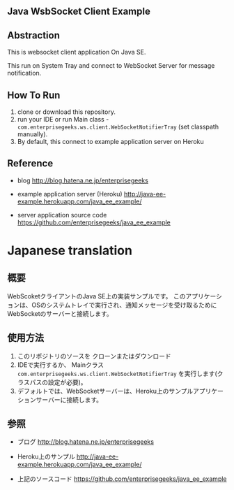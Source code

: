 Java WsbSocket Client Example
--------------------------------

## Abstraction

This is websocket client application On Java SE.

This run on System Tray and connect to WebSocket Server for message notification.

## How To Run

1. clone or download this repository.
2. run your IDE or run Main class - `com.enterprisegeeks.ws.client.WebSocketNotifierTray` (set classpath manually).
3. By default, this connect to example application server on Heroku

## Reference
+ blog
  http://blog.hatena.ne.jp/enterprisegeeks

+ example application server (Heroku)
  http://java-ee-example.herokuapp.com/java_ee_example/

+ server application source code
  https://github.com/enterprisegeeks/java_ee_example


# Japanese translation

## 概要

WebScoketクライアントのJava SE上の実装サンプルです。
このアプリケーションは、OSのシステムトレイで実行され、通知メッセージを受け取るためにWebSocketのサーバーと接続します。

## 使用方法

1. このリポジトリのソースを クローンまたはダウンロード
2. IDEで実行するか、 Mainクラス `com.enterprisegeeks.ws.client.WebSocketNotifierTray` を実行します(クラスパスの設定が必要)。
3. デフォルトでは、WebSocketサーバーは、Heroku上のサンプルアプリケーションサーバーに接続します。

## 参照
+ ブログ
  http://blog.hatena.ne.jp/enterprisegeeks

+ Heroku上のサンプル
  http://java-ee-example.herokuapp.com/java_ee_example/

+ 上記のソースコード
  https://github.com/enterprisegeeks/java_ee_example